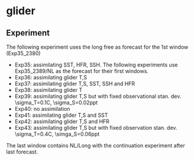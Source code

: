 # glider

## Experiment

The following experiment uses the long free as forecast for the 1st window (Exp35_2380)
- Exp35: assimilating SST, HFR, SSH. 
The following experiments use Exp35_2389/NL as the forecast for their first windows. 
- Exp36: assimilating glider T,S
- Exp37: assimilating glider T,S, SST, SSH and HFR
- Exp38: assimilating glider T
- Exp39: assimilating glider T,S but with fixed observational stan. dev. \sigma_T=0.1C, \sigma_S=0.02ppt
- Exp40: no assimilation
- Exp41: assimilating glider T,S and SST
- Exp42: assimilating glider T,S and HFR 
- Exp43: assimilating glider T,S but with fixed observation stan. dev. \sigma_T=0.4C, \simga_S=0.06ppt

The last window contains NL/Long with the continuation experiment after last forecast. 

